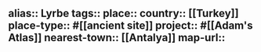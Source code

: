 alias:: Lyrbe
tags::
place::
country:: [[Turkey]] 
place-type:: #[[ancient site]] project:: #[[Adam's Atlas]] 
nearest-town:: [[Antalya]] 
map-url::
-